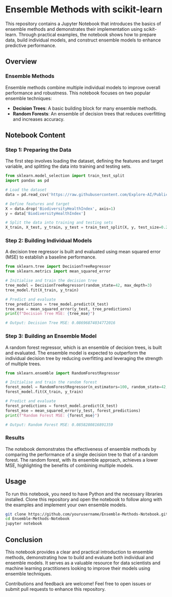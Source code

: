 # Ensemble Methods with scikit-learn

This repository contains a Jupyter Notebook that introduces the basics of ensemble methods and demonstrates their implementation using scikit-learn. Through practical examples, the notebook shows how to prepare data, build individual models, and construct ensemble models to enhance predictive performance.

## Overview

### Ensemble Methods
Ensemble methods combine multiple individual models to improve overall performance and robustness. This notebook focuses on two popular ensemble techniques:
- **Decision Trees**: A basic building block for many ensemble methods.
- **Random Forests**: An ensemble of decision trees that reduces overfitting and increases accuracy.

## Notebook Content

### Step 1: Preparing the Data
The first step involves loading the dataset, defining the features and target variable, and splitting the data into training and testing sets.

```python
from sklearn.model_selection import train_test_split
import pandas as pd

# Load the dataset
data = pd.read_csv('https://raw.githubusercontent.com/Explore-AI/Public-Data/master/SDG_15_Life_on_Land_Dataset.csv')

# Define features and target
X = data.drop('BiodiversityHealthIndex', axis=1)
y = data['BiodiversityHealthIndex']

# Split the data into training and testing sets
X_train, X_test, y_train, y_test = train_test_split(X, y, test_size=0.2, random_state=42)
```

### Step 2: Building Individual Models
A decision tree regressor is built and evaluated using mean squared error (MSE) to establish a baseline performance.

```python
from sklearn.tree import DecisionTreeRegressor
from sklearn.metrics import mean_squared_error

# Initialise and train the decision tree
tree_model = DecisionTreeRegressor(random_state=42, max_depth=3)
tree_model.fit(X_train, y_train)

# Predict and evaluate
tree_predictions = tree_model.predict(X_test)
tree_mse = mean_squared_error(y_test, tree_predictions)
print(f"Decision Tree MSE: {tree_mse}")

# Output: Decision Tree MSE: 0.08696874034772016
```

### Step 3: Building an Ensemble Model
A random forest regressor, which is an ensemble of decision trees, is built and evaluated. The ensemble model is expected to outperform the individual decision tree by reducing overfitting and leveraging the strength of multiple trees.

```python
from sklearn.ensemble import RandomForestRegressor

# Initialise and train the random forest
forest_model = RandomForestRegressor(n_estimators=100, random_state=42, max_depth=3)
forest_model.fit(X_train, y_train)

# Predict and evaluate
forest_predictions = forest_model.predict(X_test)
forest_mse = mean_squared_error(y_test, forest_predictions)
print(f"Random Forest MSE: {forest_mse}")

# Output: Random Forest MSE: 0.0858280816891359
```

### Results
The notebook demonstrates the effectiveness of ensemble methods by comparing the performance of a single decision tree to that of a random forest. The random forest, with its ensemble approach, achieves a lower MSE, highlighting the benefits of combining multiple models.

## Usage
To run this notebook, you need to have Python and the necessary libraries installed. Clone this repository and open the notebook to follow along with the examples and implement your own ensemble models.

```bash
git clone https://github.com/yourusername/Ensemble-Methods-Notebook.git
cd Ensemble-Methods-Notebook
jupyter notebook
```

## Conclusion
This notebook provides a clear and practical introduction to ensemble methods, demonstrating how to build and evaluate both individual and ensemble models. It serves as a valuable resource for data scientists and machine learning practitioners looking to improve their models using ensemble techniques.

Contributions and feedback are welcome! Feel free to open issues or submit pull requests to enhance this repository.
